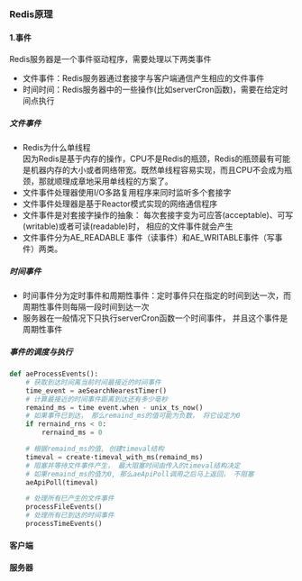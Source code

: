 ### Redis原理

#### 1.事件
Redis服务器是一个事件驱动程序，需要处理以下两类事件
* 文件事件：Redis服务器通过套接字与客户端通信产生相应的文件事件
* 时间时间：Redis服务器中的一些操作(比如serverCron函数)，需要在给定时间点执行

##### 文件事件
* Redis为什么单线程<br>
  因为Redis是基于内存的操作，CPU不是Redis的瓶颈，Redis的瓶颈最有可能是机器内存的大小或者网络带宽。既然单线程容易实现，而且CPU不会成为瓶颈，那就顺理成章地采用单线程的方案了。
* 文件事件处理器使用I/O多路复用程序来同时监听多个套接字
* 文件事件处理器是基于Reactor模式实现的网络通信程序
* 文件事件是对套接字操作的抽象： 每次套接字变为可应答(acceptable)、可写(writable)或者可读(readable)时， 相应的文件事件就会产生
* 文件事件分为AE_READABLE 事件（读事件）和AE_WRITABLE事件（写事件）两类。

##### 时间事件
* 时间事件分为定时事件和周期性事件：定时事件只在指定的时间到达一次，而周期性事件则每隔一段时间到达一次
* 服务器在一般情况下只执行serverCron函数一个时间事件， 并且这个事件是周期性事件

##### 事件的调度与执行
```python
def aeProcessEvents():
    # 获取到达时间离当前时间最接近的时间事件
    time_event = aeSearchNearestTimer()
    # 计算最接近的时间事件距离到达还有多少亳秒
    remaind_ms = time event.when - unix_ts_now()
    # 如果事件巳到达， 那么remaind_ms的值可能为负数， 将它设定为0
    if rernaind_rns < 0:
        rernaind_ms = 0

    # 根据remaind_ms的值, 创建timeval结构
    timeval = create·timeval_with_ms(remaind_ms)
    # 阻塞并等待文件事件产生， 最大阻塞时间由传入的timeval结构决定
    # 如果remaind_ms的值为0, 那么aeApiPoll调用之后马上返回， 不阻塞
    aeApiPoll(timeval)

    # 处理所有巳产生的文件事件
    processFileEvents()
    # 处理所有已到达的时间事件
    processTimeEvents()
```

#### 客户端

#### 服务器
